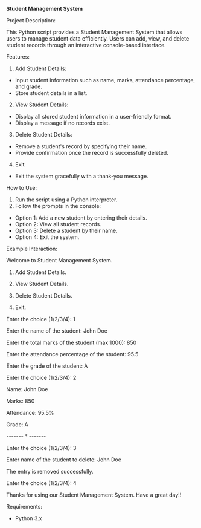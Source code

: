 **Student Management System**

Project Description:

This Python script provides a Student Management System that allows users to manage student data efficiently. Users can add, view, and delete student records through an interactive console-based interface.

Features:

1. Add Student Details: 

* Input student information such as name, marks, attendance percentage, and grade.
* Store student details in a list.

2. View Student Details: 

* Display all stored student information in a user-friendly format.
* Display a message if no records exist.

3. Delete Student Details:

* Remove a student's record by specifying their name.
* Provide confirmation once the record is successfully deleted.

4. Exit

* Exit the system gracefully with a thank-you message.

How to Use:

1. Run the script using a Python interpreter.
2. Follow the prompts in the console:
* Option 1: Add a new student by entering their details.
* Option 2: View all student records.
* Option 3: Delete a student by their name.
* Option 4: Exit the system.

Example Interaction:

Welcome to Student Management System.

1. Add Student Details.

2. View Student Details.

3. Delete Student Details.

4. Exit.

Enter the choice (1/2/3/4): 1

Enter the name of the student: John Doe

Enter the total marks of the student (max 1000): 850

Enter the attendance percentage of the student: 95.5

Enter the grade of the student: A

Enter the choice (1/2/3/4): 2

Name: John Doe

Marks: 850

Attendance: 95.5%

Grade: A

------- * -------

Enter the choice (1/2/3/4): 3

Enter name of the student to delete: John Doe

The entry is removed successfully.

Enter the choice (1/2/3/4): 4

Thanks for using our Student Management System. Have a great day!!

Requirements:

* Python 3.x
